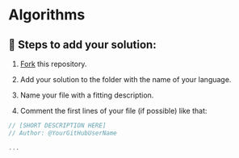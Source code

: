 # Algorithms

## :wrench: Steps to add your solution:

1. [Fork](https://github.com/I4GFUTA/Algorithms/fork) this repository.

2. Add your solution to the folder with the name of your language. 

3. Name your file with a fitting description. 

4. Comment the first lines of your file (if possible) like that:

```js
// [SHORT DESCRIPTION HERE]
// Author: @YourGitHubUserName

...
```
